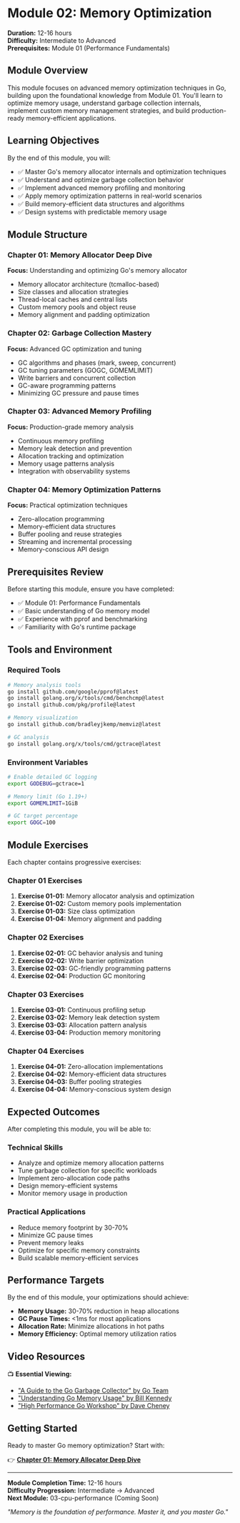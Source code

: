 # Module 02: Memory Optimization

**Duration:** 12-16 hours  
**Difficulty:** Intermediate to Advanced  
**Prerequisites:** Module 01 (Performance Fundamentals)

## Module Overview

This module focuses on advanced memory optimization techniques in Go, building upon the foundational knowledge from Module 01. You'll learn to optimize memory usage, understand garbage collection internals, implement custom memory management strategies, and build production-ready memory-efficient applications.

## Learning Objectives

By the end of this module, you will:
- ✅ Master Go's memory allocator internals and optimization techniques
- ✅ Understand and optimize garbage collection behavior
- ✅ Implement advanced memory profiling and monitoring
- ✅ Apply memory optimization patterns in real-world scenarios
- ✅ Build memory-efficient data structures and algorithms
- ✅ Design systems with predictable memory usage

## Module Structure

### Chapter 01: Memory Allocator Deep Dive
**Focus:** Understanding and optimizing Go's memory allocator
- Memory allocator architecture (tcmalloc-based)
- Size classes and allocation strategies
- Thread-local caches and central lists
- Custom memory pools and object reuse
- Memory alignment and padding optimization

### Chapter 02: Garbage Collection Mastery
**Focus:** Advanced GC optimization and tuning
- GC algorithms and phases (mark, sweep, concurrent)
- GC tuning parameters (GOGC, GOMEMLIMIT)
- Write barriers and concurrent collection
- GC-aware programming patterns
- Minimizing GC pressure and pause times

### Chapter 03: Advanced Memory Profiling
**Focus:** Production-grade memory analysis
- Continuous memory profiling
- Memory leak detection and prevention
- Allocation tracking and optimization
- Memory usage patterns analysis
- Integration with observability systems

### Chapter 04: Memory Optimization Patterns
**Focus:** Practical optimization techniques
- Zero-allocation programming
- Memory-efficient data structures
- Buffer pooling and reuse strategies
- Streaming and incremental processing
- Memory-conscious API design

## Prerequisites Review

Before starting this module, ensure you have completed:
- ✅ Module 01: Performance Fundamentals
- ✅ Basic understanding of Go memory model
- ✅ Experience with pprof and benchmarking
- ✅ Familiarity with Go's runtime package

## Tools and Environment

### Required Tools
```bash
# Memory analysis tools
go install github.com/google/pprof@latest
go install golang.org/x/tools/cmd/benchcmp@latest
go install github.com/pkg/profile@latest

# Memory visualization
go install github.com/bradleyjkemp/memviz@latest

# GC analysis
go install golang.org/x/tools/cmd/gctrace@latest
```

### Environment Variables
```bash
# Enable detailed GC logging
export GODEBUG=gctrace=1

# Memory limit (Go 1.19+)
export GOMEMLIMIT=1GiB

# GC target percentage
export GOGC=100
```

## Module Exercises

Each chapter contains progressive exercises:

### Chapter 01 Exercises
1. **Exercise 01-01:** Memory allocator analysis and optimization
2. **Exercise 01-02:** Custom memory pools implementation
3. **Exercise 01-03:** Size class optimization
4. **Exercise 01-04:** Memory alignment and padding

### Chapter 02 Exercises
1. **Exercise 02-01:** GC behavior analysis and tuning
2. **Exercise 02-02:** Write barrier optimization
3. **Exercise 02-03:** GC-friendly programming patterns
4. **Exercise 02-04:** Production GC monitoring

### Chapter 03 Exercises
1. **Exercise 03-01:** Continuous profiling setup
2. **Exercise 03-02:** Memory leak detection system
3. **Exercise 03-03:** Allocation pattern analysis
4. **Exercise 03-04:** Production memory monitoring

### Chapter 04 Exercises
1. **Exercise 04-01:** Zero-allocation implementations
2. **Exercise 04-02:** Memory-efficient data structures
3. **Exercise 04-03:** Buffer pooling strategies
4. **Exercise 04-04:** Memory-conscious system design

## Expected Outcomes

After completing this module, you will be able to:

### Technical Skills
- Analyze and optimize memory allocation patterns
- Tune garbage collection for specific workloads
- Implement zero-allocation code paths
- Design memory-efficient systems
- Monitor memory usage in production

### Practical Applications
- Reduce memory footprint by 30-70%
- Minimize GC pause times
- Prevent memory leaks
- Optimize for specific memory constraints
- Build scalable memory-efficient services

## Performance Targets

By the end of this module, your optimizations should achieve:
- **Memory Usage:** 30-70% reduction in heap allocations
- **GC Pause Times:** <1ms for most applications
- **Allocation Rate:** Minimize allocations in hot paths
- **Memory Efficiency:** Optimal memory utilization ratios

## Video Resources

📺 **Essential Viewing:**
- ["A Guide to the Go Garbage Collector" by Go Team](https://go.dev/doc/gc-guide)
- ["Understanding Go Memory Usage" by Bill Kennedy](https://www.youtube.com/watch?v=q4HoWwdZUHs)
- ["High Performance Go Workshop" by Dave Cheney](https://dave.cheney.net/high-performance-go-workshop/dotgo-paris.html)

## Getting Started

Ready to master Go memory optimization? Start with:

👉 **[Chapter 01: Memory Allocator Deep Dive](./01-memory-allocator-deep-dive/README.md)**

---

**Module Completion Time:** 12-16 hours  
**Difficulty Progression:** Intermediate → Advanced  
**Next Module:** 03-cpu-performance (Coming Soon)

*"Memory is the foundation of performance. Master it, and you master Go."*